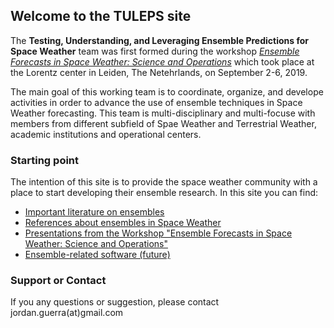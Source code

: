 ## Welcome to the TULEPS site

The **Testing, Understanding, and Leveraging Ensemble Predictions for Space Weather** team was first formed during the workshop [_Ensemble Forecasts in Space Weather: Science and Operations_](https://www.lorentzcenter.nl/lc/web/2019/1195/info.php3?wsid=1195&venue=Snellius) which took place at the Lorentz center in Leiden, The Netehrlands, on September 2-6, 2019.

The main goal of this working team is to coordinate, organize, and develope activities in order to advance the use of ensemble techniques in Space Weather forecasting. This team is multi-disciplinary and multi-focuse with members from different subfield of Spae Weather and Terrestrial Weather, academic institutions and operational centers.

### Starting point

The intention of this site is to provide the space weather community with a place to start developing their ensemble research. In this site you can find:

- [Important literature on ensembles](https://github.com/TULEPS/tuleps_main/blob/master/lit.md)
- [References about ensembles in Space Weather](https://github.com/TULEPS/tuleps_main/blob/master/SW_refs.md)
- [Presentations from the Workshop "Ensemble Forecasts in Space Weather: Science and Operations"](https://github.com/TULEPS/tuleps_main/blob/master/workshop_m.md)
- [Ensemble-related software (future)](https://github.com/TULEPS/tuleps_main/blob/master/soft_rep)

### Support or Contact

If you any questions or suggestion, please contact jordan.guerra(at)gmail.com
